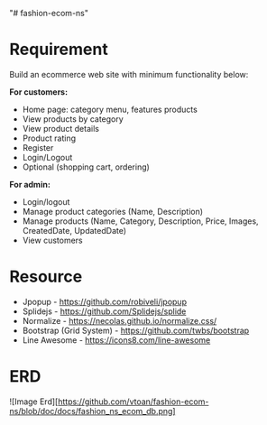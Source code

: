 "# fashion-ecom-ns"

# Requirement

Build an ecommerce web site with minimum functionality below:

**For customers:**

- Home page: category menu, features products
- View products by category
- View product details
- Product rating
- Register
- Login/Logout
- Optional (shopping cart, ordering)

**For admin:**

- Login/logout
- Manage product categories (Name, Description)
- Manage products (Name, Category, Description, Price, Images, CreatedDate, UpdatedDate)
- View customers

# Resource

- Jpopup - https://github.com/robiveli/jpopup
- Splidejs - https://github.com/Splidejs/splide
- Normalize - https://necolas.github.io/normalize.css/
- Bootstrap (Grid System) - https://github.com/twbs/bootstrap
- Line Awesome - https://icons8.com/line-awesome

# ERD
![Image Erd][https://github.com/vtoan/fashion-ecom-ns/blob/doc/docs/fashion_ns_ecom_db.png]

